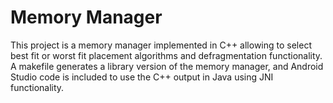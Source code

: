 # Memory Manager
This project is a memory manager implemented in C++ allowing to select best fit or worst fit placement algorithms and defragmentation functionality. A makefile generates a library version of the memory manager, and Android Studio code is included to use the C++ output in Java using JNI functionality.
